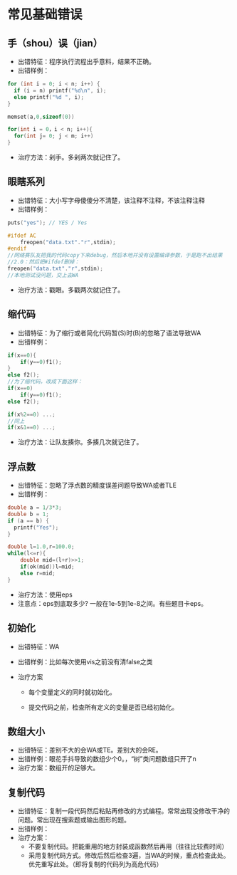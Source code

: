 # 

# 

# 

# 

# 

# 常见基础错误

## 手（shou）误（jian）

* 出错特征：程序执行流程出乎意料，结果不正确。
* 出错样例：

```cpp
for (int i = 0; i < n; i++) {
  if (i = n) printf("%d\n", i);
  else printf("%d ", i);
}
```

```cpp
memset(a,0,sizeof(0))
```

```cpp
for(int i = 0，i < n; i++){
  for(int j= 0; j < m; i++)
}
```

* 治疗方法：剁手。多剁两次就记住了。

## 眼瞎系列

* 出错特征：大小写字母傻傻分不清楚，该注释不注释，不该注释注释
* 出错样例：

```cpp
puts("yes"); // YES / Yes
```

```cpp
#ifdef AC
    freopen("data.txt"."r",stdin);
#endif
//网络赛队友把我的代码copy下来debug，然后本地并没有设置编译参数，于是跑不出结果
//2.0：然后把#ifdef删掉：
freopen("data.txt"."r",stdin);
//本地测试没问题，交上去WA
```

* 治疗方法：戳眼。多戳两次就记住了。

## 缩代码

* 出错特征：为了缩行或者简化代码暂\(S\)时\(B\)的忽略了语法导致WA
* 出错样例：

```cpp
if(x==0){
    if(y==0)f1();
}
else f2();
//为了缩代码，改成下面这样：
if(x==0)
    if(y==0)f1();
else f2();
```

```cpp
if(x%2==0) ...;
//同上
if(x&1==0) ...;
```

* 治疗方法：让队友揍你。多揍几次就记住了。

## 浮点数

* 出错特征：忽略了浮点数的精度误差问题导致WA或者TLE
* 出错样例：

```cpp
double a = 1/3*3;
double b = 1;
if (a == b) {
  printf("Yes");
}
```

```cpp
double l=1.0,r=100.0;
while(l<=r){
    double mid=(l+r)>>1;
    if(ok(mid))l=mid;
    else r=mid;
}
```

* 治疗方法：使用eps
* 注意点：eps到底取多少? 一般在1e-5到1e-8之间。有些题目卡eps。

## 初始化

* 出错特征：WA
* 出错样例：比如每次使用vis之前没有清false之类

* 治疗方案

  * 每个变量定义的同时就初始化。

  * 提交代码之前，检查所有定义的变量是否已经初始化。

## 数组大小

* 出错特征：差别不大的会WA或TE。差别大的会RE。
* 出错样例：眼花手抖导致的数组少个0。，“树”类问题数组只开了n
* 治疗方案：数组开的足够大。

## 复制代码

* 出错特征：复制一段代码然后粘贴再修改的方式编程。常常出现没修改干净的问题。常出现在搜索题或输出图形的题。
* 出错样例：
* 治疗方案：
  * 不要复制代码。把能重用的地方封装成函数然后再用（往往比较费时间）
  * 采用复制代码方式。修改后然后检查3遍，当WA的时候，重点检查此处。优先重写此处。（即将复制的代码列为高危代码）



